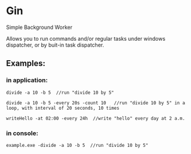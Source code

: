 # Gin #
Simple Background Worker

Allows you to run commands and/or regular tasks under windows dispatcher, or by buit-in task dispatcher.

## Examples: ##

### in application: ###
```
divide -a 10 -b 5  //run "divide 10 by 5"

divide -a 10 -b 5 -every 20s -count 10   //run "divide 10 by 5" in a loop, with interval of 20 seconds, 10 times

writeHello -at 02:00 -every 24h  //write "hello" every day at 2 a.m.
```
### in console: ###
```
example.exe -divide -a 10 -b 5  //run "divide 10 by 5"
```
